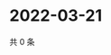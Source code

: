 # 2022-03-21

共 0 条

<!-- BEGIN WEIBO -->
<!-- 最后更新时间 Mon Mar 21 2022 03:11:56 GMT+0800 (China Standard Time) -->

<!-- END WEIBO -->
